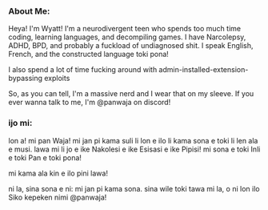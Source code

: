 ### About Me:
Heya! I'm Wyatt! I'm a neurodivergent teen who spends too much time coding, learning languages, and decompiling games. I have Narcolepsy, ADHD, BPD, and probably a fuckload of undiagnosed shit. I speak English, French, and the constructed language toki pona!

I also spend a lot of time fucking around with admin-installed-extension-bypassing exploits 

So, as you can tell, I'm a massive nerd and I wear that on my sleeve. If you ever wanna talk to me, I'm @panwaja on discord!

### ijo mi:
lon a! mi pan Waja! mi jan pi kama suli li lon e ilo li kama sona e toki li len ala e musi. lawa mi li jo e ike Nakolesi e ike Esisasi e ike Pipisi! mi sona e toki Inli e toki Pan e toki pona!

mi kama ala kin e ilo pini lawa!

ni la, sina sona e ni: mi jan pi kama sona. sina wile toki tawa mi la, o ni lon ilo Siko kepeken nimi @panwaja!
